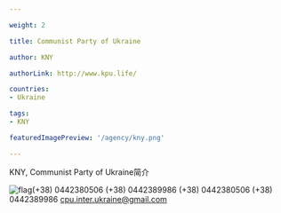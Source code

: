 ```yaml
---

weight: 2

title: Communist Party of Ukraine

author: KNY

authorLink: http://www.kpu.life/ 

countries: 
- Ukraine

tags: 
- KNY

featuredImagePreview: '/agency/kny.png'

---
```


KNY, Communist Party of Ukraine简介 

<!--more-->

![flag](/agency/kny.png)(+38) 0442380506 (+38) 0442389986 (+38) 0442380506 (+38) 0442389986 cpu.inter.ukraine@gmail.com